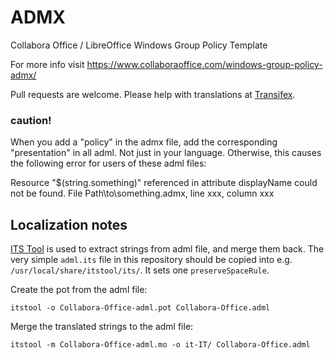 # ADMX
Collabora Office / LibreOffice Windows Group Policy Template

For more info visit https://www.collaboraoffice.com/windows-group-policy-admx/

Pull requests are welcome. Please help with translations at [Transifex](https://www.transifex.com/collabora-productivity-ltd/collabora-office-libreoffice-windows-group-policy-template-amdx/).

### caution! 
When you add a "policy" in the admx file, add the corresponding "presentation" in all adml. Not just in your language.
Otherwise, this causes the following error for users of these adml files:

Resource "$(string.something)" referenced in attribute displayName could not be found. 
File Path\to\something.admx, line xxx, column xxx

## Localization notes
[ITS Tool](http://itstool.org) is used to extract strings from adml file, and merge them back. The very simple `adml.its` file in this repository should be copied into e.g. `/usr/local/share/itstool/its/`. It sets one `preserveSpaceRule`.

Create the pot from the adml file:

    itstool -o Collabora-Office-adml.pot Collabora-Office.adml

Merge the translated strings to the adml file:

    itstool -m Collabora-Office-adml.mo -o it-IT/ Collabora-Office.adml
